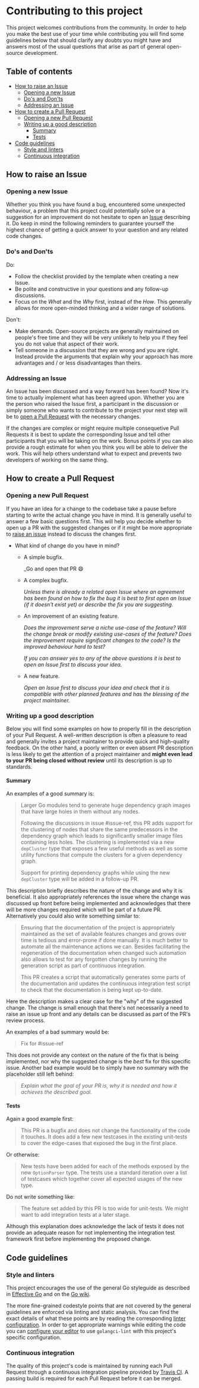 # Contributing to this project

This project welcomes contributions from the community. In order to help you make the best use of
your time while contributing you will find some guidelines below that should clarify any doubts you
might have and answers most of the usual questions that arise as part of general open-source
development.

## Table of contents

- [How to raise an Issue](#how-to-raise-an-issue)
  - [Opening a new Issue](#opening-a-new-issue)
  - [Do's and Don'ts](#dos-and-donts)
  - [Addressing an Issue](#addressing-an-issue)
- [How to create a Pull Request](#how-to-create-a-pull-request)
  - [Opening a new Pull Request](#opening-a-new-pull-request)
  - [Writing up a good description](#writing-up-a-good-description)
    - [Summary](#summary)
    - [Tests](#tests)
- [Code guidelines](#code-guidelines)
  - [Style and linters](#style-and-linters)
  - [Continuous integration](#continuous-integration)

## How to raise an Issue

### Opening a new Issue

Whether you think you have found a bug, encountered some unexpected behaviour, a problem that this
project could potentially solve or a suggestion for an improvement do not hesitate to open an
[Issue](https://github.com/Helcaraxan/gomod/issues) describing it. Do keep in mind the following
reminders to guarantee yourself the highest chance of getting a quick answer to your question and
any related code changes.

### Do's and Don'ts

Do:

- Follow the checklist provided by the template when creating a new Issue.
- Be polite and constructive in your questions and any follow-up discussions.
- Focus on the _What_ and the _Why_ first, instead of the _How_. This generally allows for more
  open-minded thinking and a wider range of solutions.

Don't:

- Make demands. Open-source projects are generally maintained on people's free time and they will be
  very unlikely to help you if they feel you do not value that aspect of their work.
- Tell someone in a discussion that they are wrong and you are right. Instead provide the arguments
  that explain why your approach has more advantages and / or less disadvantages than theirs.

### Addressing an Issue

An Issue has been discussed and a way forward has been found? Now it's time to actually implement
what has been agreed upon. Whether you are the person who raised the Issue first, a participant in
the discussion or simply someone who wants to contribute to the project your next step will be to
[open a Pull Request](#how-to-create-a-pull-request) with the necessary changes.

If the changes are complex or might require multiple consequetive Pull Requests it is best to update
the corresponding Issue and tell other participants that you will be taking on the work. Bonus
points if you can also provide a rough estimate for when you think you will be able to deliver the
work. This will help others understand what to expect and prevents two developers of working on the
same thing.

## How to create a Pull Request

### Opening a new Pull Request

If you have an idea for a change to the codebase take a pause before starting to write the actual
change you have in mind. It is generally useful to answer a few basic questions first. This will
help you decide whether to open up a PR with the suggested changes or if it might be more
appropriate to [raise an issue](#how-to-raise-an-issue) instead to discuss the changes first.

- What kind of change do you have in mind?
  - A simple bugfix.

    _Go and open that PR 😄

  - A complex bugfix.

    _Unless there is already a related open Issue where an agreement has been found on how to fix
    the bug it is best to first open an Issue (if it doesn't exist yet) or describe the fix you are
    suggesting._

  - An improvement of an existing feature.

    _Does the improvement serve a niche use-case of the feature? Will the change break or modify
    existing use-cases of the feature? Does the improvement require significant changes to the code?
    Is the improved behaviour hard to test?_

    _If you can answer yes to any of the above questions it is best to open an Issue first to
    discuss your idea._

  - A new feature.

    _Open an Issue first to discuss your idea and check that it is compatible with other planned
    features and has the blessing of the project maintainer._

### Writing up a good description

Below you will find some examples on how to properly fill in the description of your Pull Request. A
well-written description is often a pleasure to read and generally invites a project maintainer to
provide quick and high-quality feedback. On the other hand, a poorly written or even absent PR
description is less likely to get the attention of a project maintainer and **might even lead to
your PR being closed without review** until its description is up to standards.

#### Summary

An examples of a good summary is:
> Larger Go modules tend to generate huge dependency graph images that have large holes in them
> without any nodes.
>
> Following the discussions in issue #issue-ref, this PR adds support for the clustering of nodes
> that share the same predecessors in the dependency graph which leads to significantly smaller
> image files containing less holes. The clustering is implemented via a new `depCluster` type
> that exposes a few useful methods as well as some utility functions that compute the clusters for
> a given dependency graph.
>
> Support for printing dependency graphs while using the new `depCluster` type will be added in a
> follow-up PR.

This description briefly describes the nature of the change and why it is beneficial. It also
appropriately references the issue where the change was discussed up front before being implemented
and acknowledges that there will be more changes required which will be part of a future PR.
Alternatively you could also write something similar to:
> Ensuring that the documentation of the project is appropriately maintained as the set of
> available features changes and grows over time is tedious and error-prone if done manually. It is
> much better to automate all the maintenance actions we can. Besides facilitating the regeneration
> of the documentation when changed such automation also allows to test for any forgotten changes
> by running the generation script as part of continuous integration.
>
> This PR creates a script that automatically generates some parts of the documentation and updates
> the continuous integration test script to check that the documentation is being kept up-to-date.

Here the description makes a clear case for the "why" of the suggested change. The change is small
enough that there's not necessarily a need to raise an issue up front and any details can be
discussed as part of the PR's review process.

An examples of a bad summary would be:
> Fix for #issue-ref

This does not provide any context on the nature of the fix that is being implemented, nor why the
suggested change is the _best_ fix for this specific issue. Another bad example would be to simply
have no summary with the placeholder still left behind:
> _Explain what the goal of your PR is, why it is needed and how it achieves the described goal._

#### Tests

Again a good example first:
> This PR is a bugfix and does not change the functionality of the code it touches. It does add a
> few new testcases in the existing unit-tests to cover the edge-cases that exposed the bug in the
> first place.

Or otherwise:
> New tests have been added for each of the methods exposed by the new `OptionParser` type. The
> tests use a standard iteration over a list of testcases which together cover all expected usages
> of the new type.

Do not write something like:
> The feature set added by this PR is too wide for unit-tests. We might want to add integration
> tests at a later stage.

Although this explanation does acknowledge the lack of tests it does not provide an adequate reason
for not implementing the integration test framework first before implementing the proposed change.

## Code guidelines

### Style and linters

This project encourages the use of the general Go styleguide as described in
[Effective Go](https://golang.org/doc/effective_go.html) and on the
[Go wiki](https://github.com/golang/go/wiki/CodeReviewComments).

The more fine-grained codestyle points that are not covered by the general guidelines are enforced
via linting and static analysis. You can find the exact details of what these points are by reading
the corresponding [linter configuration](../.golangci.yaml). In order to get appropriate warnings
while editing the code you can
[configure your editor](https://github.com/golangci/golangci-lint/#editor-integration) to use
`golangci-lint` with this project's specific configuration.

### Continuous integration

The quality of this project's code is maintained by running each Pull Request through a continuous
integration pipeline provided by [Travis CI](https://travis-ci.com/Helcaraxan/gomod). A passing
build is required for each Pull Request before it can be merged.

